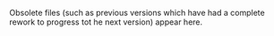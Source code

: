 Obsolete files (such as previous versions which have had a complete rework to progress tot he next version) appear here.
